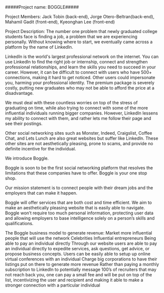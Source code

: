 #####Project name: BOGGLE#####

Project Members:
Jack Tobin (back-end),
Jorge Otero-Beltran(back-end),
Mahamil Gadit (front-end),
Kyeonghan Lee (front-end)

Project Description:
The number one problem that newly graduated college students face is finding a job, a problem that we are experiencing personally. Without knowing where to start, we eventually came across a platform by the name of LinkedIn.
 
LinkedIn is the world's largest professional network on the internet. You can use LinkedIn to find the right job or internship, connect and strengthen professional relationships, and learn the skills you need to succeed in your career. However, it can be difficult to connect with users who have 500+ connections, making it hard to get noticed. Other users could impersonate you, harming your professional identity. The premium package is severely costly, putting new graduates who may not be able to afford the price at a disadvantage.
 
We must deal with these countless worries on top of the stress of graduating on time, while also trying to connect with some of the more influential individuals running bigger companies. However, LinkedIn lessens my ability to connect with them, and rather lets me follow their page and see their postings.
 
Other social networking sites such as Monster, Indeed, Craigslist, Coffee Chat, and Lets Lunch are also great websites but suffer like LinkedIn. These other sites are not aesthetically pleasing, prone to scams, and provide no definite incentive for the individual.
 
We introduce Boggle.
 
Boggle is soon to be the first social networking platform that resolves the limitations that these companies have to offer. Boggle is your one stop shop.
 
Our mission statement is to connect people with their dream jobs and the employers that can make it happen.
 
Boggle will offer services that are both cost and time efficient. We aim to make an aesthetically pleasing website that is easily able to navigate. Boggle won’t require too much personal information, protecting user data and allowing employers to base intelligence solely on a person’s skills and qualifications.
 
The Boggle business model to generate revenue: 
Market more influential people that will use the network 
Celebrities 
Influential entrepreneurs 
Being able to pay an individual directly 
Through our website users are able to pay an individual directly to expedite services, ask questions, get advice, or propose business concepts. 
Users can be easily able to setup up online virtual conferences with an individual 
Charge big corporations to have their listings put on there to generate more revenue 
Rather than paying a monthly subscription to LinkedIn to potentially message 100’s of recruiters that may not reach back you, one can pay a small fee and will be put on top of the list, incentivizing the user and recipient and making it able to make a stronger connection with a particular individual


